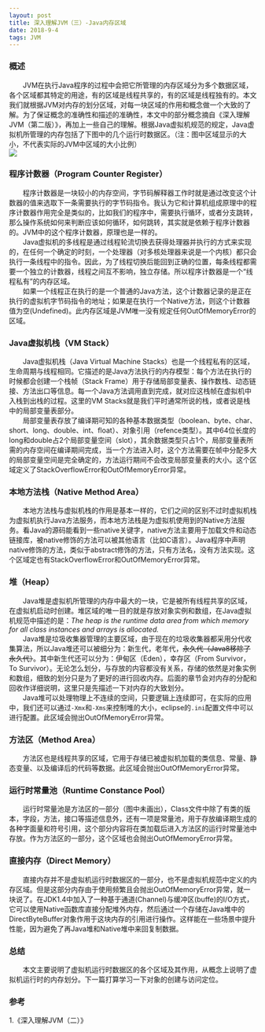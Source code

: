 ```yaml
---
layout: post
title: 深入理解JVM（三）-Java内存区域
date: 2018-9-4
tags: JVM
---
```

### 概述
&emsp;&emsp;JVM在执行Java程序的过程中会把它所管理的内存区域分为多个数据区域，各个区域都其特定的用途，有的区域是线程共享的，有的区域是线程独有的。本文我们就根据JVM对内存的划分区域，对每一块区域的作用和概念做一个大致的了解。为了保证概念的准确性和描述的准确性，本文中的部分概念摘自《深入理解JVM（第二版）》，再加上一些自己的理解。根据Java虚拟机规范的规定，Java虚拟机所管理的内存包括了下图中的几个运行时数据区。（注：图中区域显示的大小，不代表实际的JVM中区域的大小比例）  
![](https://byeluliangwei.github.io/images/jvm/step31.png)

### 程序计数器（Program Counter Register）
&emsp;&emsp;程序计数器是一块较小的内存空间，字节码解释器工作时就是通过改变这个计数器的值来选取下一条需要执行的字节码指令。我认为它和计算机组成原理中的程序计数器作用完全是类似的，比如我们的程序中，需要执行循环，或者分支跳转，那么操作系统如何来判断应该如何循环，如何跳转，其实就是依赖于程序计数器的。JVM中的这个程序计数器，原理也是一样的。  
&emsp;&emsp;Java虚拟机的多线程是通过线程轮流切换去获得处理器并执行的方式来实现的，在任何一个确定的时刻，一个处理器（对多核处理器来说是一个内核）都只会执行一条线程中的指令。因此，为了线程切换后能回到正确的位置，每条线程都需要一个独立的计数器，线程之间互不影响，独立存储。所以程序计数器是一个“线程私有”的内存区域。  
&emsp;&emsp;如果一个线程正在执行的是一个普通的Java方法，这个计数器记录的是正在执行的虚拟机字节码指令的地址；如果是在执行一个Native方法，则这个计数器值为空(Undefined)。此内存区域是JVM唯一没有规定任何OutOfMemoryError的区域。

### Java虚拟机栈（VM Stack）
&emsp;&emsp;Java虚拟机栈（Java Virtual Machine Stacks）也是一个线程私有的区域，生命周期与线程相同。它描述的是Java方法执行的内存模型：每个方法在执行的时候都会创建一个栈帧（Stack Frame）用于存储局部变量表、操作数栈、动态链接、方法出口等信息。每一个Java方法调用直到完成，就对应这栈帧在虚拟机中入栈到出栈的过程。这里的VM Stacks就是我们平时通常所说的栈，或者说是栈中的局部变量表部分。  
&emsp;&emsp;局部变量表存放了编译期可知的各种基本数据类型（boolean、byte、char、short、long、double、int、float）、对象引用（refence类型）。其中64位长度的long和double占2个局部变量空间（slot），其余数据类型只占1个，局部变量表所需的内存空间在编译期间完成，当一个方法进入时，这个方法需要在帧中分配多大的局部变量空间是完全确定的，方法运行期间不会改变局部变量表的大小。这个区域定义了StackOverflowError和OutOfMemoryError异常。

### 本地方法栈（Native Method Area）
&emsp;&emsp;本地方法栈与虚拟机栈的作用是基本一样的，它们之间的区别不过时虚拟机栈为虚拟机执行Java方法服务，而本地方法栈是为虚拟机使用到的Native方法服务。看Java的源码能看到一些native关键字，native方法主要用于加载文件和动态链接库，被native修饰的方法可以被其他语言（比如C语言）。Java程序中声明native修饰的方法，类似于abstract修饰的方法，只有方法名，没有方法实现。这个区域定也有StackOverflowError和OutOfMemoryError异常。  

### 堆（Heap）
&emsp;&emsp;Java堆是虚拟机所管理的内存中最大的一块，它是被所有线程共享的区域，在虚拟机启动时创建。堆区域的唯一目的就是存放对象实例和数组，在Java虚拟机规范中描述的是：<i>The heap is the runtime data area from which memory for all class instances and arrays is allocated.</i>  
&emsp;&emsp;Java堆是垃圾收集器管理的主要区域，由于现在的垃圾收集器都采用分代收集算法，所以Java堆还可以被细分为：新生代，老年代，~~永久代（Java8移除了永久代）~~。其中新生代还可以分为：伊甸区（Eden），幸存区（From Survivor，To Survivor）。无论怎么划分，与存放的内容都没有关系，存储的依然是对象实例和数组，细致的划分只是为了更好的进行回收内存。后面的章节会对内存的分配和回收作详细说明，这里只是先描述一下对内存的大致划分。  
&emsp;&emsp;Java堆可以处理物理上不连续的空间，只要逻辑上连续即可，在实际的应用中，我们还可以通过`-Xmx`和`-Xms`来控制堆的大小，eclipse的`.ini`配置文件中可以进行配置。此区域会抛出OutOfMemoryError异常。

### 方法区（Method Area）  
&emsp;&emsp;方法区也是线程共享的区域，它用于存储已被虚拟机加载的类信息、常量、静态变量、以及编译后的代码等数据。此区域会抛出OutOfMemoryError异常。

### 运行时常量池（Runtime Constance Pool）
&emsp;&emsp;运行时常量池是方法区的一部分（图中未画出），Class文件中除了有类的版本，字段，方法，接口等描述信息外，还有一项是常量池，用于存放编译期生成的各种字面量和符号引用，这个部分内容将在类加载后进入方法区的运行时常量池中存放。作为方法区的一部分，这个区域也会抛出OutOfMemoryError异常。  

### 直接内存（Direct Memory）
&emsp;&emsp;直接内存并不是虚拟机运行时数据区的一部分，也不是虚拟机规范中定义的内存区域。但是这部分内存由于使用频繁且会抛出OutOfMemoryError异常，就一块说了。在JDK1.4中加入了一种基于通道(Channel)与缓冲区(buffe)的I/O方式，它可以使用Native函数库直接分配堆外内存，然后通过一个存储在Java堆中的DirectByteBuffer对象作用于这块内存的引用进行操作。这样能在一些场景中提升性能，因为避免了再Java堆和Native堆中来回复制数据。

### 总结
&emsp;&emsp;本文主要说明了虚拟机运行时数据区的各个区域及其作用，从概念上说明了虚拟机运行时的内存划分。下一篇打算学习一下对象的创建与访问定位。

### 参考
1.《深入理解JVM（二）》  
